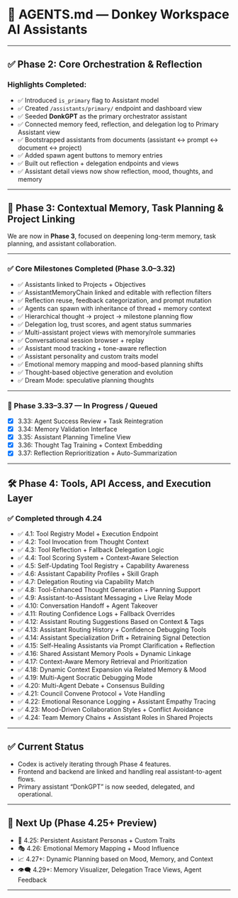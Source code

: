 # 🧠 AGENTS.md — Donkey Workspace AI Assistants

---

## ✅ Phase 2: Core Orchestration & Reflection

### Highlights Completed:

- ✅ Introduced `is_primary` flag to Assistant model
- ✅ Created `/assistants/primary/` endpoint and dashboard view
- ✅ Seeded **DonkGPT** as the primary orchestrator assistant
- ✅ Connected memory feed, reflection, and delegation log to Primary Assistant view
- ✅ Bootstrapped assistants from documents (assistant ↔ prompt ↔ document ↔ project)
- ✅ Added spawn agent buttons to memory entries
- ✅ Built out reflection + delegation endpoints and views
- ✅ Assistant detail views now show reflection, mood, thoughts, and memory

---

## 🚀 Phase 3: Contextual Memory, Task Planning & Project Linking

We are now in **Phase 3**, focused on deepening long-term memory, task planning, and assistant collaboration.

---

### ✅ Core Milestones Completed (Phase 3.0–3.32)

- ✅ Assistants linked to Projects + Objectives
- ✅ AssistantMemoryChain linked and editable with reflection filters
- ✅ Reflection reuse, feedback categorization, and prompt mutation
- ✅ Agents can spawn with inheritance of thread + memory context
- ✅ Hierarchical thought → project → milestone planning flow
- ✅ Delegation log, trust scores, and agent status summaries
- ✅ Multi-assistant project views with memory/role summaries
- ✅ Conversational session browser + replay
- ✅ Assistant mood tracking + tone-aware reflection
- ✅ Assistant personality and custom traits model
- ✅ Emotional memory mapping and mood-based planning shifts
- ✅ Thought-based objective generation and evolution
- ✅ Dream Mode: speculative planning thoughts

---

### 🔄 Phase 3.33–3.37 — In Progress / Queued

- [x] 3.33: Agent Success Review + Task Reintegration
- [x] 3.34: Memory Validation Interface
- [x] 3.35: Assistant Planning Timeline View
- [x] 3.36: Thought Tag Training + Context Embedding
- [x] 3.37: Reflection Reprioritization + Auto-Summarization

---

## 🛠️ Phase 4: Tools, API Access, and Execution Layer

### ✅ Completed through 4.24

- ✅ 4.1: Tool Registry Model + Execution Endpoint
- ✅ 4.2: Tool Invocation from Thought Context
- ✅ 4.3: Tool Reflection + Fallback Delegation Logic
- ✅ 4.4: Tool Scoring System + Context-Aware Selection
- ✅ 4.5: Self-Updating Tool Registry + Capability Awareness
- ✅ 4.6: Assistant Capability Profiles + Skill Graph
- ✅ 4.7: Delegation Routing via Capability Match
- ✅ 4.8: Tool-Enhanced Thought Generation + Planning Support
- ✅ 4.9: Assistant-to-Assistant Messaging + Live Relay Mode
- ✅ 4.10: Conversation Handoff + Agent Takeover
- ✅ 4.11: Routing Confidence Logs + Fallback Overrides
- ✅ 4.12: Assistant Routing Suggestions Based on Context & Tags
- ✅ 4.13: Assistant Routing History + Confidence Debugging Tools
- ✅ 4.14: Assistant Specialization Drift + Retraining Signal Detection
- ✅ 4.15: Self-Healing Assistants via Prompt Clarification + Reflection
- ✅ 4.16: Shared Assistant Memory Pools + Dynamic Linkage
- ✅ 4.17: Context-Aware Memory Retrieval and Prioritization
- ✅ 4.18: Dynamic Context Expansion via Related Memory & Mood
- ✅ 4.19: Multi-Agent Socratic Debugging Mode
- ✅ 4.20: Multi-Agent Debate + Consensus Building
- ✅ 4.21: Council Convene Protocol + Vote Handling
- ✅ 4.22: Emotional Resonance Logging + Assistant Empathy Tracing
- ✅ 4.23: Mood-Driven Collaboration Styles + Conflict Avoidance
- ✅ 4.24: Team Memory Chains + Assistant Roles in Shared Projects

---

## ✅ Current Status

- Codex is actively iterating through Phase 4 features.
- Frontend and backend are linked and handling real assistant-to-agent flows.
- Primary assistant “DonkGPT” is now seeded, delegated, and operational.

---

## 🧭 Next Up (Phase 4.25+ Preview)

- 🧠 4.25: Persistent Assistant Personas + Custom Traits
- 🎭 4.26: Emotional Memory Mapping + Mood Influence
- 📈 4.27+: Dynamic Planning based on Mood, Memory, and Context
- 👁️‍🗨️ 4.29+: Memory Visualizer, Delegation Trace Views, Agent Feedback

---
